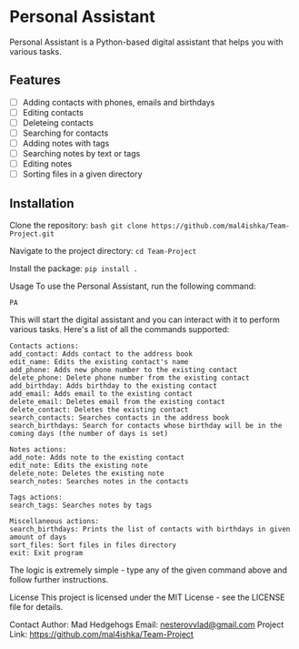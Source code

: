 # Personal Assistant

Personal Assistant is a Python-based digital assistant that helps you with various tasks.

## Features

- [ ] Adding contacts with phones, emails and birthdays
- [ ] Editing contacts
- [ ] Deleteing contacts
- [ ] Searching for contacts
- [ ] Adding notes with tags
- [ ] Searching notes by text or tags
- [ ] Editing notes
- [ ] Sorting files in a given directory

## Installation

Clone the repository:
```bash git clone https://github.com/mal4ishka/Team-Project.git```

Navigate to the project directory:
```cd Team-Project```

Install the package:
```pip install .```

Usage
To use the Personal Assistant, run the following command:

```PA```

This will start the digital assistant and you can interact with it to perform various tasks.
Here's a list of all the commands supported:

```
Contacts actions:
add_contact: Adds contact to the address book
edit_name: Edits the existing contact's name
add_phone: Adds new phone number to the existing contact
delete_phone: Delete phone number from the existing contact
add_birthday: Adds birthday to the existing contact
add_email: Adds email to the existing contact
delete_email: Deletes email from the existing contact
delete_contact: Deletes the existing contact
search_contacts: Searches contacts in the address book
search_birthdays: Search for contacts whose birthday will be in the coming days (the number of days is set)

Notes actions:
add_note: Adds note to the existing contact
edit_note: Edits the existing note
delete_note: Deletes the existing note
search_notes: Searches notes in the contacts

Tags actions:
search_tags: Searches notes by tags

Miscellaneous actions:
search_birthdays: Prints the list of contacts with birthdays in given amount of days
sort_files: Sort files in files directory
exit: Exit program
```

The logic is extremely simple - type any of the given command above and follow further instructions.

License
This project is licensed under the MIT License - see the LICENSE file for details.

Contact
Author: Mad Hedgehogs
Email: nesterovvlad@gmail.com
Project Link: https://github.com/mal4ishka/Team-Project
